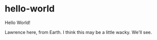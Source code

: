 # hello-world
Hello World!

Lawrence here, from Earth. I think this may be a little wacky.
We'll see.
